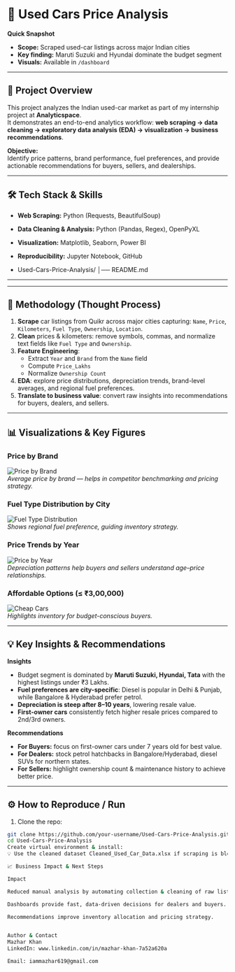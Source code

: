 # 🚗 Used Cars Price Analysis

**Quick Snapshot**
- **Scope:** Scraped used-car listings across major Indian cities  
- **Key finding:** Maruti Suzuki and Hyundai dominate the budget segment  
- **Visuals:** Available in `/dashboard`

---

## 📌 Project Overview

This project analyzes the Indian used-car market as part of my internship project at **Analyticspace**.  
It demonstrates an end-to-end analytics workflow: **web scraping → data cleaning → exploratory data analysis (EDA) → visualization → business recommendations**.

**Objective:**  
Identify price patterns, brand performance, fuel preferences, and provide actionable recommendations for buyers, sellers, and dealerships.

---

## 🛠️ Tech Stack & Skills

- **Web Scraping:** Python (Requests, BeautifulSoup)  
- **Data Cleaning & Analysis:** Python (Pandas, Regex), OpenPyXL  
- **Visualization:** Matplotlib, Seaborn, Power BI  
- **Reproducibility:** Jupyter Notebook, GitHub

- Used-Cars-Price-Analysis/
│── README.md


---

---

## 🔎 Methodology (Thought Process)

1. **Scrape** car listings from Quikr across major cities capturing: `Name`, `Price`, `Kilometers`, `Fuel Type`, `Ownership`, `Location`.  
2. **Clean** prices & kilometers: remove symbols, commas, and normalize text fields like `Fuel Type` and `Ownership`.  
3. **Feature Engineering**:  
   - Extract `Year` and `Brand` from the `Name` field  
   - Compute `Price_Lakhs`  
   - Normalize `Ownership Count`  
4. **EDA**: explore price distributions, depreciation trends, brand-level averages, and regional fuel preferences.  
5. **Translate to business value**: convert raw insights into recommendations for buyers, dealers, and sellers.  

---

## 📊 Visualizations & Key Figures

### Price by Brand
![Price by Brand](dashboard/price_by_brand.jpg)  
_Average price by brand — helps in competitor benchmarking and pricing strategy._

### Fuel Type Distribution by City
![Fuel Type Distribution](dashboard/fuel_type_city.jpg)  
_Shows regional fuel preference, guiding inventory strategy._

### Price Trends by Year
![Price by Year](dashboard/price_by_year.jpg)  
_Depreciation patterns help buyers and sellers understand age–price relationships._

### Affordable Options (≤ ₹3,00,000)
![Cheap Cars](dashboard/cheap_cars.jpg)  
_Highlights inventory for budget-conscious buyers._

---

## 💡 Key Insights & Recommendations

**Insights**
- Budget segment is dominated by **Maruti Suzuki, Hyundai, Tata** with the highest listings under ₹3 Lakhs.  
- **Fuel preferences are city-specific**: Diesel is popular in Delhi & Punjab, while Bangalore & Hyderabad prefer petrol.  
- **Depreciation is steep after 8–10 years**, lowering resale value.  
- **First-owner cars** consistently fetch higher resale prices compared to 2nd/3rd owners.  

**Recommendations**
- **For Buyers:** focus on first-owner cars under 7 years old for best value.  
- **For Dealers:** stock petrol hatchbacks in Bangalore/Hyderabad, diesel SUVs for northern states.  
- **For Sellers:** highlight ownership count & maintenance history to achieve better price.  

---

## ⚙️ How to Reproduce / Run

1. Clone the repo:
```bash
git clone https://github.com/your-username/Used-Cars-Price-Analysis.git
cd Used-Cars-Price-Analysis
Create virtual environment & install:
💡 Use the cleaned dataset Cleaned_Used_Car_Data.xlsx if scraping is blocked.

📈 Business Impact & Next Steps

Impact

Reduced manual analysis by automating collection & cleaning of raw listings.

Dashboards provide fast, data-driven decisions for dealers and buyers.

Recommendations improve inventory allocation and pricing strategy.


Author & Contact
Mazhar Khan 
LinkedIn: www.linkedin.com/in/mazhar-khan-7a52a620a

Email: iammazhar619@gmail.com


